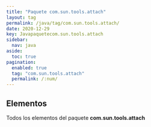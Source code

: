 ```yaml
---
title: "Paquete com.sun.tools.attach"
layout: tag
permalink: /java/tag/com.sun.tools.attach/
date: 2020-12-29
key: Javapaquetecom.sun.tools.attach
sidebar: 
  nav: java
aside: 
  toc: true
pagination: 
  enabled: true
  tag: "com.sun.tools.attach"
  permalink: /:num/
---
```


<h2>Elementos</h2>
Todos los elementos del paquete <strong>com.sun.tools.attach</strong>
